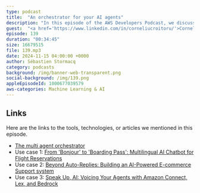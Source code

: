 ```yaml
---
type: podcast
title:  "An orchestrator for your AI agents"
description: "In this episode of the AWS Developers Podcast, we discuss the Multi-Agent Orchestrator, an open-source framework designed to facilitate the orchestration of multiple AI agents. The conversation covers the challenges of building generative AI solutions, the need for specialized agents, and how the orchestrator functions as a smart router for directing user queries to the appropriate agents. They explore real-world use cases, including an e-commerce support system, and discuss the integration of new agents into the framework. The episode also compares the orchestrator with Amazon Bedrock's Converse API, highlighting the unique capabilities of the orchestrator in managing multiple agents."
guest:  "<a href='https://www.linkedin.com/in/corneliucroitoru/'>Corneliu Croitoru</a> and <a href='https://www.linkedin.com/in/anthonybernabeu/'>Anthony Bernabeu</a>, Prototyping Architects, AWS."
episode: 139
duration: "00:34:45" 
size: 16679515
file: 139.mp3	
date: 2024-11-15 04:00:00 +0000
author: Sébastien Stormacq
category: podcasts
background: /img/banner-web-transparent.png
social-background: /img/139.png
appleEpisodeId: 1000677039579
aws-categories: Machine Learning & AI
---
```


## Links

Here are the links to the tools, technologies, or articles we mentioned in this episode.

- [The multi agent orchestrator](https://github.com/awslabs/multi-agent-orchestrator)
- Use case 1: [From 'Bonjour' to 'Boarding Pass': Multilingual AI Chatbot for Flight Reservations](https://community.aws/content/2lCi8jEKydhDm8eE8QFIQ5K23pF/from-bonjour-to-boarding-pass-multilingual-ai-chatbot-for-flight-reservations)
- Use case 2: [Beyond Auto-Replies: Building an AI-Powered E-commerce Support system](https://community.aws/content/2lq6cYYwTYGc7S3Zmz28xZoQNQj/beyond-auto-replies-building-an-ai-powered-e-commerce-support-system)
- Use case 3: [Speak Up, AI: Voicing Your Agents with Amazon Connect, Lex, and Bedrock](https://community.aws/content/2mt7CFG7xg4yw6GRHwH9akhg0oD/speak-up-ai-voicing-your-agents-with-amazon-connect-lex-and-bedrock)
